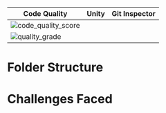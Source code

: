 |Code Quality|Unity|Git Inspector|
|------------|-----|-------------|
|![code_quality_score](https://www.code-inspector.com/project/21293/score/svg)|
|![quality_grade](https://www.code-inspector.com/project/21293/status/svg)|

# Folder Structure


















# Challenges Faced
